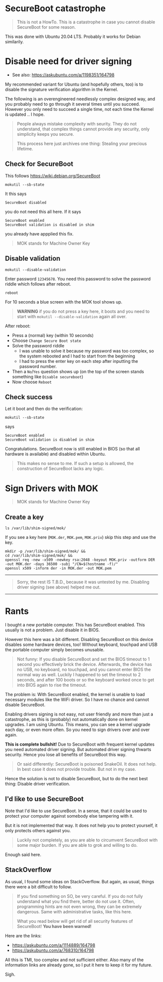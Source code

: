 # SecureBoot catastrophe

> This is not a HowTo.  This is a catastrophe in case you cannot disable SecureBoot for some reason.

This was done with Ubuntu 20.04 LTS.  Probably it works for Debian similarily.


# Disable need for driver signing

- See also: <https://askubuntu.com/a/1198351/164798>

My recommended variant for Ubuntu (and hopefully others, too) is to disable the signature verification algorithm in the Kernel.

The following is an overengineered needlessly complex designed way, and you probably need to go through it several times until you succeed.
However you only need to succeed a single time, not each time the Kernel is updated .. I hope.

> People always mistake complexity with seurity.
> They do not understand, that complex things cannot provide any security,
> only simplicity keeps you secure.
>
> This process here just archives one thing:  Stealing your precious lifetime.


## Check for SecureBoot

This follows <https://wiki.debian.org/SecureBoot>

	mokutil --sb-state


It this says

	SecureBoot disabled

you do not need this all here.  If it says

	SecureBoot enabled
	SecureBoot validation is disabled in shim

you already have appplied this fix.

> MOK stands for Machine Owner Key


## Disable validation

	mokutil --disable-validation

Enter password `12345678`.  You need this password to solve the password riddle which follows after reboot.

	reboot

For 10 seconds a blue screen with the MOK tool shows up.

> **WARNING** if you do not press a key here, it boots and you need to start with `mokutil --disable-validation` again all over.

After reboot:

- Press a (normal) key (within 10 seconds)
- Choose `Change Secure Boot state`
- Solve the password riddle
  - I was unable to solve it because my password was too complex, so the system rebooted and I had to start from the beginning
  - I had to press the enter key on each step after inputting the password number.
- Then a `No`/`Yes` question shows up (on the top of the screen stands something like `Disable secureboot`)
- Now choose `Reboot`


## Check success

Let it boot and then do the verification:

	mokutil --sb-state

says

	SecureBoot enabled
	SecureBoot validation is disabled in shim

Congratulations.  SecureBoot now is still enabled in BIOS (so that all hardware is available) and disabled within Ubuntu.

> This makes no sense to me.  If such a setup is allowed, the construction of SecureBoot lacks any logic.


# Sign Drivers with MOK

> MOK stands for Machine Owner Key


## Create a key

	ls /var/lib/shim-signed/mok/

If you see a key here (`MOK.der`, `MOK.pem`, `MOK.priv`) skip this step and use the key.

	mkdir -p /var/lib/shim-signed/mok/ &&
	cd /var/lib/shim-signed/mok/ &&
	openssl req -new -x509 -newkey rsa:2048 -keyout MOK.priv -outform DER -out MOK.der -days 36500 -subj "/CN=$(hostname -f)/"
	openssl x509 -inform der -in MOK.der -out MOK.pem


---------
> Sorry, the rest IS T.B.D., because it was untested by me.  Disabling driver signing (see above) helped me out.
---------


# Rants

I bought a new portable computer.  This has SecureBoot enabled.  This usually is not a problem.  Just disable it in BIOS.

However this here was a bit different.  Disabling SecureBoot on this device disables some hardware devices, too!
Without keyboard, touchpad and USB the portable computer simply becomes unusable.

> Not funny:  If you disable SecureBoot and set the BIOS timeout to 1 second you effectively brick the device.
> Afterwards, the device has no USB, no keyboard, no touchpad, and you cannot enter BIOS the normal way as well.
> Luckily I happened to set the timeout to 2 seconds, and after 100 boots or so the keyboard worked once to get into BIOS again to rise the timeout.

The problem is:  With SecureBoot enabled, the kernel is unable to load necessary modules like the WiFi driver.  So I have no chance and cannot disable SecureBoot.

Enabling drivers signing is not easy, not user friendly and more than just a catastrophe, as this is (probably) not automatically done on kernel upgrades.
I am using Ubuntu.  This means, you can see a kernel upgrade each day, or even more often.  So you need to sign drivers over and over again.

**This is complete bullshit!**  Due to SecureBoot with frequent kernel updates you need automated driver signing.
But automated driver signing thwarts security.  Hence you lose all benefits of SecureBoot this way.

> Or said differently:  SecureBoot is poisoned SnakeOil.  It does not help.  In best case it does not provide trouble.  But not in my case.

Hence the solution is not to disable SecureBoot, but to do the next best thing:  Disable driver verification.

## I'd like to use SecureBoot

Note that I'd like to use SecureBoot.  In a sense, that it could be used to protect your computer against somebody else tampering with it.

But it is not implemented that way.  It does not help you to protect yourself, it only protects others against you.

> Luckily not completely, as you are able to circumvent SecureBoot with some major burden.  If you are able to grok and willing to do.

Enough said here.


## StackOverflow

As usual, I found some ideas on StackOverflow.  But again, as usual, things there were a bit difficult to follow.

> If you find something on SO, be very careful.  If you do not fully understand what you find there,
> better do not use it.  Often, programming hints are not even wrong, they can be extremely dangerous.
> Same with administrative tasks, like this here.
> 
> What you read below will get rid of all security features of SecureBoot!
> **You have been warned!**

Here are the links:

- <https://askubuntu.com/a/1114889/164798>
- <https://askubuntu.com/a/768310/164798>

All this is TMI, too complex and not sufficient either.
Also many of the information links are already gone,
so I put it here to keep it for my future.

Sigh.
